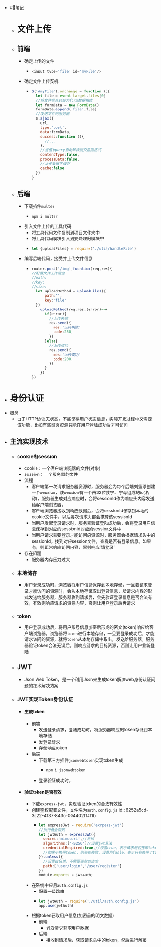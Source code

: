 - #🌈笔记
	- # 文件上传
	- ## 前端
		- 确定上传的文件
			- ```js
			  <input type='file' id='myFile'/>
			  ```
		- 确定文件上传契机
			- ```js
			  $('#myFile').onchange = function (){
			    let file = event.target.files[0]
			    //将文件信息封装为form数据格式
			    let formData = new FormData()
			    formData.append('file',file)
			    //发送文件到服务器
			    $.ajax({
			      url,
			      type:'post',
			      data:formData,
			      success:function (){
			        //...
			      },
			      //当值jquery自动转换提交数据格式
			      contentType:false,
			      processData:false,
			      //上传数据不缓存
			      cache:false
			    })
			  }
			  ```
	- ## 后端
		- 下载插件`multer`
			- ```js
			  npm i multer
			  ```
		- 引入文件上传的工具代码
			- 将工具代码文件复制到项目文件夹中
			- 将工具代码模块引入到要处理的模块中
			- ```js
			  let {uploadFiles} = require('./util/handleFile')
			  ```
		- 编写后端代码，接受并上传文件信息
			- ```js
			  router.post('/img',fucntion(req,res){
			  //配置文件上传信息
			  //path:
			  //key:
			  //size:
			  	let uploadMethod = uploadFiles({
			  		path:'',
			  		key:'file'
			  	})
			      uploadMethod(req,res,(error)=>{
			        if(error){
			          //上传失败
			          res.send({
			            mes:'上传失败'
			            code:250,
			          })
			        }else{
			          //上传成功
			          res.send({
			            mes:'上传成功'
			            code:200,
			          })
			        }
			      })
			  })
			  ```
- # 身份认证
- 概念
	- 由于HTTP协议无状态，不能保存用户状态信息，实际开发过程中又需要该功能，比如有些网页资源只能在用户登陆成功后才可访问
- ## 主流实现技术
	- ### cookie和session
		- cookie：一个客户端浏览器的文件(对象)
		- session：一个服务器的文件
		- 流程
			- 客户端第一次请求服务器资源时，服务器会为每个后端刘篮球创建一个session，该session有一个由32位数字、字母组成的id(名称)，服务器生成对应响应时，会将sessionId作为响应头内容发送给客户端浏览器，
			- 客户端浏览器接收到响应数据后，会将sessionId保存到本地的cookie文件中，以后每次请求头都会携带该sessionId
			- 当用户发起登录请求时，服务器验证登陆成功后，会将登录用户信息保存到对应的sessionId对应的session文件中
			- 当用户请求需要登录才能访问的资源时，服务器会根据请求头中的sessionId，找到对应session文件，查看是否有登录信息。如果有，则正常响应访问内容，否则响应’请登录‘
		- 存在问题
			- 服务器内存压力过大
	- ### 本地储存
		- 用户登录成功时，浏览器将用户信息保存到本地存储，一旦要请求登录才能访问的资源时，会从本地存储取出登录信息，以请求内容的形式发送给服务器，服务器收到请求后，会先验证登录信息是否合法有效，有效则响应请求的资源内容，否则让用户登录后再请求
	- ### token
		- 用户登录成功后，将用户账号信息加密后形成的密文(token)响应给客户端浏览器，浏览器将`token`进行本地存储，一旦要登录成功后，才能请求访问的资源，就将`token`从本地存储中取出，发送给服务器，服务器验证token合法无误后，则响应请求的目标资源，否则让用户重新登陆
	- ## JWT
		- Json Web Token，是一个利用Json来生成token解决web身份认证问题的技术解决方案
	- ### JWT实现Token身份认证
		- #### 生成token
			- 前端
				- 发送登录请求，登陆成功时，将服务器响应的token存储到本地存储
				- 发登录请求
				- 存储响应token
			- 后端
				- 下载第三方插件`jsonwebtoken`实现token生成
					- ```js
					  npm i jsonwebtoken
					  ```
				- 登录验证成功时，
		- #### 验证token是否有效
			- 下载`express-jwt`，实现验证token的合法有效性
			- 创建鉴权配置文件，文件名为`auth.config.js`
			  id:: 6252a5dd-3c22-4137-843c-004402f1411b
				- ```js
				  let expressJwt = require('exrpess-jwt')
				  //执行健全函数
				  let jwtAuth = expressJwt({
				    secret:"mimooori",//秘钥
				  	algorithms:['HS256']//设置jwt算法
				    credentialRequired:true,//设置true，表示请求是否携带token都要鉴权，
				    //如果不携带token，则鉴权失败，设置为fasle，表示只有携带了token的请求带需要鉴权
				  }).unless({
				    //设置白名单，不需要鉴权的请求
				    path:['user/login','/user/register']
				  })
				  module.exports = jwtAuth;
				  ```
			- 在系统中应用`auth.config.js`
				- 配置一级路由
				- ```js
				  let jwtAuth = require('./util/auth.config.js')
				  app.use(jwtAuth)
				  ```
			- 根据token获取用户信息(加密前的明文数据)
				- 前端
					- 发送请求获取用户数据
				- 后端
					- 接收到请求后，获取请求头中的token，然后进行解密